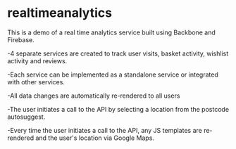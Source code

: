 realtimeanalytics
=================

This is a demo of a real time analytics service built using Backbone and Firebase.

-4 separate services are created to track user visits, basket activity, wishlist activity and reviews.

-Each service can be implemented as a standalone service or integrated with other services.

-All data changes are automatically re-rendered to all users

-The user initiates a call to the API by selecting a location from the postcode autosuggest.

-Every time the user initiates a call to the API, any JS templates are re-rendered and the user's location via Google Maps.

